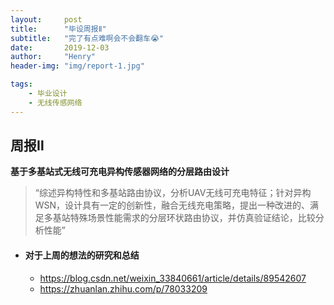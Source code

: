 ```yaml
---
layout:     post
title:      "毕设周报Ⅱ"
subtitle:   "完了有点难啊会不会翻车😭"
date:       2019-12-03
author:     "Henry"
header-img: "img/report-1.jpg"

tags:
    - 毕业设计
    - 无线传感网络
---
```



## 周报Ⅱ

**基于多基站式无线可充电异构传感器网络的分层路由设计**

> “综述异构特性和多基站路由协议，分析UAV无线可充电特征；针对异构WSN，设计具有一定的创新性，融合无线充电策略，提出一种改进的、满足多基站特殊场景性能需求的分层环状路由协议，并仿真验证结论，比较分析性能”




- #### 对于上周的想法的研究和总结
	
	-  https://blog.csdn.net/weixin_33840661/article/details/89542607 
	-  https://zhuanlan.zhihu.com/p/78033209 

